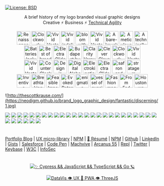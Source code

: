 [![License: BSD](https://badgen.net/badge/license/BSD/orange)](https://opensource.org/licenses/BSD-3-Clause)

<p align="center">A brief history of my logo branded visual graphic designs<br>Creative ⚡ Business ⚡ <a href="https://www.thescottkrause.com/tags/curated/">Technical Agility</a><br></p>

<p align="center">
<img src="https://neodigm.github.io/vivid_vector_alphabet/wasm/vvd.svg" width="44" alt="Renaissance Man Weaponeered">
<img src="https://neodigm.github.io/vivid_vector_alphabet/wasm/vve.svg" width="44" alt="Clockwork Clever Tricknology">
<img src="https://neodigm.github.io/vivid_vector_alphabet/wasm/vvl.svg" width="44" alt="Vivid Vector Skulduggery">
<img src="https://neodigm.github.io/vivid_vector_alphabet/wasm/vvi.svg" width="44" alt="Vivid indelible">
<img src="https://neodigm.github.io/vivid_vector_alphabet/wasm/vvr.svg" width="44" alt="bloom with the fragrance of mischief">
<img src="https://neodigm.github.io/vivid_vector_alphabet/wasm/vvi.svg" width="44" alt="Vivid Vector Preeminent Creative ⚡ Business ⚡ Technical Agility">
<img src="https://neodigm.github.io/vivid_vector_alphabet/wasm/vvo.svg" width="44" alt="A bare-knuckle bucket of does!">
<img src="https://neodigm.github.io/vivid_vector_alphabet/wasm/vvu.svg" width="44" alt="A meticulous merger of form and function.">
<img src="https://neodigm.github.io/vivid_vector_alphabet/wasm/vvs.svg" width="44" alt="A technically superior interior wrapped in a sophisticated exterior.">
<br>
<img src="https://neodigm.github.io/vivid_vector_alphabet/wasm/vvs.svg" width="44" alt="Batteries Included">
<img src="https://neodigm.github.io/vivid_vector_alphabet/wasm/vvt.svg" width="44" alt="Best of breed">
<img src="https://neodigm.github.io/vivid_vector_alphabet/wasm/vvu.svg" width="44" alt="Electra Glide Safron">
<img src="https://neodigm.github.io/vivid_vector_alphabet/wasm/vvn.svg" width="44" alt="Budapest by Blimp Creative ⚡ Business ⚡ Technical Agility">
<img src="https://neodigm.github.io/vivid_vector_alphabet/wasm/vvn.svg" width="44" alt="Clarity Versus Chaos Creative ⚡ Business ⚡ Technical Agility">
<img src="https://neodigm.github.io/vivid_vector_alphabet/wasm/vvi.svg" width="44" alt="Clever Clevorvoyant🌑🌒🌓🌔🌕🌖🌗🌘🌑 ">
<img src="https://neodigm.github.io/vivid_vector_alphabet/wasm/vvn.svg" width="44" alt="Clockwork Clevor">
<img src="https://neodigm.github.io/vivid_vector_alphabet/wasm/vvg.svg" width="44" alt="Vivid Vector Infographics ✨ UX PWA Typescript Svelte ThreeJS Vue">
<br>
<img src="https://neodigm.github.io/vivid_vector_alphabet/wasm/vvd.svg" width="44" alt="Vivid Vector">
<img src="https://neodigm.github.io/vivid_vector_alphabet/wasm/vva.svg" width="44" alt="Counter Clock Wise">
<img src="https://neodigm.github.io/vivid_vector_alphabet/wasm/vvz.svg" width="44" alt="Design is content not garish">
<img src="https://neodigm.github.io/vivid_vector_alphabet/wasm/vvz.svg" width="44" alt="Digital Alchemy">
<img src="https://neodigm.github.io/vivid_vector_alphabet/wasm/vvl.svg" width="44" alt="Electrokinetic propulsion ion wind">
<img src="https://neodigm.github.io/vivid_vector_alphabet/wasm/vvi.svg" width="44" alt="Electra Glide">
<img src="https://neodigm.github.io/vivid_vector_alphabet/wasm/vvn.svg" width="44" alt="safron and ginger">
<img src="https://neodigm.github.io/vivid_vector_alphabet/wasm/vvg.svg" width="44" alt="stratagem tapestry">
<br>
<img src="https://neodigm.github.io/vivid_vector_alphabet/wasm/vvb.svg" width="44" alt="Inventive Glide 🏖️ Inspired Problem Solver 🚀 Visual Storyteller">
<img src="https://neodigm.github.io/vivid_vector_alphabet/wasm/vvr.svg" width="44" alt="Breathtaking Crave">
<img src="https://neodigm.github.io/vivid_vector_alphabet/wasm/vvi.svg" width="44" alt="Feasible Impossibilities">
<img src="https://neodigm.github.io/vivid_vector_alphabet/wasm/vvl.svg" width="44" alt="Evoked PotentialCreative ⚡ Business ⚡ Technical Agility">
<img src="https://neodigm.github.io/vivid_vector_alphabet/wasm/vvl.svg" width="44" alt="enigmatic doppelganger">
<img src="https://neodigm.github.io/vivid_vector_alphabet/wasm/vvi.svg" width="44" alt="vessel of quasi-religious longing">
<img src="https://neodigm.github.io/vivid_vector_alphabet/wasm/vva.svg" width="44" alt="Fashion mag shoots 👁️ D3 Parallax Three.js && WebGL && GSAP 🍭">
<img src="https://neodigm.github.io/vivid_vector_alphabet/wasm/vvn.svg" width="44" alt="From Fad to Fundamental">
<img src="https://neodigm.github.io/vivid_vector_alphabet/wasm/vvt.svg" width="44" alt="Houston we have an alternative">
</p>

![http://thescottkrause.com/](https://neodigm.github.io/brand_logo_graphic_design/fantastic/discerning/1.jpg)

![](https://neodigm.github.io/brand_logo_graphic_design/fantastic/discerning/2.webp)
![](https://neodigm.github.io/brand_logo_graphic_design/fantastic/discerning/3.webp)
![](https://neodigm.github.io/brand_logo_graphic_design/fantastic/discerning/23.gif)
![](https://neodigm.github.io/brand_logo_graphic_design/fantastic/discerning/4.webp)
![](https://neodigm.github.io/brand_logo_graphic_design/fantastic/discerning/5.webp)
![](https://neodigm.github.io/brand_logo_graphic_design/fantastic/discerning/6.webp)
![](https://neodigm.github.io/brand_logo_graphic_design/fantastic/discerning/7.webp)
![](https://neodigm.github.io/brand_logo_graphic_design/fantastic/discerning/8.webp)
![](https://neodigm.github.io/brand_logo_graphic_design/fantastic/discerning/9.webp)
![](https://neodigm.github.io/brand_logo_graphic_design/fantastic/discerning/10.webp)
![](https://neodigm.github.io/brand_logo_graphic_design/fantastic/discerning/11.webp)
![](https://neodigm.github.io/brand_logo_graphic_design/fantastic/discerning/12.webp)
![](https://neodigm.github.io/brand_logo_graphic_design/fantastic/discerning/13.webp)
![](https://neodigm.github.io/brand_logo_graphic_design/fantastic/discerning/14.webp)
![](https://neodigm.github.io/brand_logo_graphic_design/fantastic/discerning/15.webp)
![](https://neodigm.github.io/brand_logo_graphic_design/fantastic/discerning/16.webp)
![](https://neodigm.github.io/brand_logo_graphic_design/fantastic/discerning/17.webp)
![](https://neodigm.github.io/brand_logo_graphic_design/fantastic/discerning/18.webp)
![](https://neodigm.github.io/brand_logo_graphic_design/fantastic/discerning/19.webp)
![](https://neodigm.github.io/brand_logo_graphic_design/fantastic/discerning/20.webp)
![](https://neodigm.github.io/brand_logo_graphic_design/fantastic/discerning/21.webp)
![](https://neodigm.github.io/brand_logo_graphic_design/fantastic/discerning/24.webp)
![](https://neodigm.github.io/brand_logo_graphic_design/fantastic/discerning/25.webp)
![](https://neodigm.github.io/brand_logo_graphic_design/fantastic/discerning/26.webp)
![](https://neodigm.github.io/brand_logo_graphic_design/fantastic/discerning/27.webp)
![](https://neodigm.github.io/brand_logo_graphic_design/fantastic/discerning/28.webp)
![](https://neodigm.github.io/brand_logo_graphic_design/fantastic/discerning/29.webp)
![](https://neodigm.github.io/brand_logo_graphic_design/fantastic/discerning/30.webp)
![](https://neodigm.github.io/brand_logo_graphic_design/fantastic/discerning/31.webp)
![](https://neodigm.github.io/brand_logo_graphic_design/fantastic/discerning/the_legend_of_tacocat.jpg)
![](https://neodigm.github.io/brand_logo_graphic_design/fantastic/discerning/skills_graph_cy.webp)
#
[Portfolio Blog](https://www.theScottKrause.com) |
[UX micro-library](https://thescottkrause.com/emerging_tech/neodigm55_ux_library/) |
[NPM](https://www.npmjs.com/~neodigm) |
[🚀 Résumé](https://thescottkrause.com/Arcanus_Scott_C_Krause_2022.pdf) |
[NPM](https://www.npmjs.com/~neodigm) |
[Github](https://github.com/neodigm) |
[LinkedIn](https://www.linkedin.com/in/neodigm55/) |
[Gists](https://gist.github.com/neodigm) |
[Salesforce](https://trailblazer.me/id/skrause) |
[Code Pen](https://codepen.io/neodigm24) |
[Machvive](https://machvive.com/) |
[Arcanus 55](https://www.arcanus55.com/) |
[Repl](https://repl.it/@neodigm) |
[Twitter](https://twitter.com/neodigm24) |
[Keybase](https://keybase.io/neodigm) |
[W3C](https://www.w3.org/users/123844) | 
[InfoSec](https://arcanus55.medium.com/offline-vs-cloud-password-managers-51b1fbebe301)
#

<p align="center">
  <a target="_blank" href="https://thescottkrause.com/d3_datavis_skills.html">
  <img src="https://repository-images.githubusercontent.com/178555357/2b6ad880-7aa0-11ea-8dde-63e70187e3e9" title="✨ Cypress && JavaScript && TypeScript && Go 🪐">
  </a>
</p>

<p align="center">
  <a target="_blank" href="https://www.thescottkrause.com">
    <img src="https://neodigm.github.io/pan-fried-monkey-fisticuffs/thescottkrause_contact_card.png" title="DataVis 👁️ UX 🍭 PWA 👁️ ThreeJS">
  </a>
</p>
